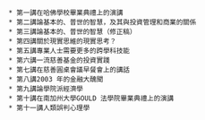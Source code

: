     * 第一講在哈佛學校畢業典禮上的演講
    * 第二講論基本的、普世的智慧，及其與投資管理和商業的關係
    * 第三講論基本的、普世的智慧（修正稿）
    * 第四講關於現實思維的現實思考？
    * 第五講專業人士需要更多的跨學科技能
    * 第六講一流慈善基金的投資實踐
    * 第七講在慈善圓桌會議早餐會上的講話
    * 第八講2003 年的金融大醜聞
    * 第九講論學院派經濟學
    * 第十講在南加州大學GOULD 法學院畢業典禮上的演講
    * 第十一講人類誤判心理學
